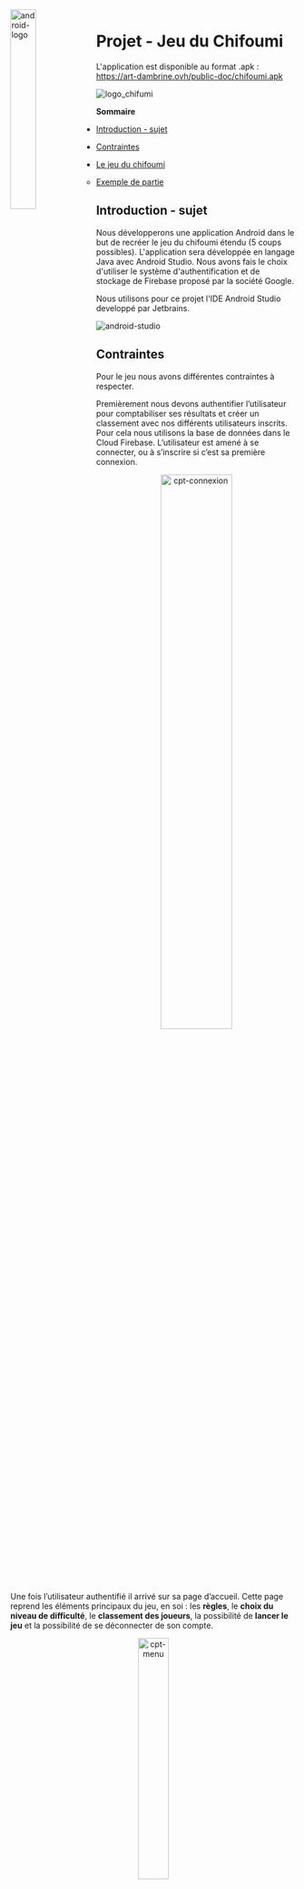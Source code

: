 <img  src="img/logo_android.png"  alt="android-logo" width="30%;" style="float: left;"/>  



# Projet - Jeu du Chifoumi 

L'application est disponible au format .apk : https://art-dambrine.ovh/public-doc/chifoumi.apk

![logo_chifumi](img/logo_chifumi.png)
   
   **Sommaire**

- [Introduction - sujet](#introduction---sujet)
- [Contraintes](#contraintes)
- [Le jeu du chifoumi](#le-jeu-du-chifoumi)
    
    - [Exemple de partie](#exemple-de-partie)
    

## Introduction - sujet

Nous développerons une application Android dans le but de recréer le jeu du chifoumi étendu (5 coups possibles). L'application sera développée en langage Java avec Android Studio. Nous avons fais le choix d'utiliser le système d'authentification et de stockage de Firebase proposé par la société Google.

Nous utilisons pour ce projet l'IDE Android Studio developpé par Jetbrains.

<img src="img/android-studio.png" alt="android-studio"/>



## Contraintes

Pour le jeu nous avons différentes contraintes à respecter. 

Premièrement nous devons authentifier l’utilisateur pour comptabiliser ses résultats et créer un classement avec nos différents utilisateurs inscrits. Pour cela nous utilisons la base de données dans le Cloud Firebase. L’utilisateur est amené à se connecter, ou à s’inscrire si c’est sa première connexion.

<p align="center">
  <img src="img/cpt-connexion.png" alt="cpt-connexion" width="50%"/>
</p>

Une fois l’utilisateur authentifié il arrivé sur sa page d’accueil. Cette page reprend les éléments principaux du jeu, en soi : les **règles**, le **choix du niveau de difficulté**, le **classement des joueurs**, la possibilité de **lancer le jeu** et la possibilité de se déconnecter de son compte.

<p align="center">
  <img src="img/cpt-menu.png" alt="cpt-menu" width="33%" />
</p>

La **seconde contrainte** mise en place est les **différentes situations de jeu**. C’est-à-dire les règles. Ici nous avons ajouté toutes les règles que le joueur doit connaitre pour joueur au jeu. Quand il cliquera ensuite sur joueur, il sera face à une intelligence qui fera des choix en fonction du niveau de difficulté sélectionné.


<p align="center">
<img src="img/cpt-regles.png" alt="cpt-regles" width="35%" />
</p>


La **troisième contrainte** mises en place est un système de **gestion de la difficulté du jeu**. Nous l’avons ventilé en trois niveaux de difficulté : 

- Niveau 1 : ce mode est aléatoire, il n’intègre pas un niveau spécifique ;
- Niveau 2 : ce mode est simple, les choix de l’IA permettront à l’utilisateur de gagner majoritairement ;
- Niveau 3 : ce mode est plus difficile, les choix de l’IA rendront le jeu plus compliqué et donc l’utilisateur gagnera moins.

<p align="center">
  <img src="img/cpt-difficulty.png" alt="cpt-difficulty" width="35%" />
</p>



La **quatrième contrainte** est de réaliser un **système de classement**. Ici nous avons choisi de ventiler ce classement en fonction du niveau de jeu sélectionné précédemment. La page permet de choisir le niveau, et nous retrouvons nos utilisateurs avec leur position et score réalisé dans ce mode de difficulté. Les joueurs ayant le même score sont indiqués exæquo avec le même numéro de position.


<p align="center">
  <img src="img/cpt-classement.png" alt="cpt-classement" width="90%" />
</p>


La **cinquième et dernière contrainte** est la déconnexion de l’utilisateur. Quand celui-ci clique sur le bouton de déconnexion quitte l'activité en cours et est invité à se reconnecter. Une fois déconnecté l’utilisateur n’a plus accès au jeu, ni au classement.



## Le jeu du chifoumi

Une fois que nous avons choisi notre niveau de difficulté nous pouvons entrer dans le jeu. Celui-ci se présente comme suit :

- Nous retrouvons notre niveau de difficulté sélectionné précédemment, ici 1 (jeu aléatoire).

- Notre score est indiqué, pour l’instant 0 car nous n’avons pas encore joué (et gagné).

- Le meilleur score de la partie est aussi rappelé. 

- Nous retrouvons ensuite les deux joueurs, à gauche notre utilisateur ; à droite l’IA. Chaque joueur dispose d’une petite vignette qui montre le choix de chacun des joueurs. En dessous, les différentes possibilités sont indiqués ; le joueur n’a qu’à sélectionner et cliquer sur joueur.

<p align="center">
  <img src="img/cpt-jeu-1.png" alt="cpt-jeu-1" width="35%" />
</p>


### Exemple de partie

Sur la première capture, nous gagnons. **Notre score est mis à jour ainsi que le meilleur score**. Nous cliquons sur rejouer. J’ai de nouveau gagné (pas de capture), mon score est passé à 2. J’ai ensuite rejoué (capture 2), mon meilleur score est à 2 mais mon score est tombé à 0 car j’ai perdu.

<p align="center">
  <img src="img/cpt-jeu-2-3.png" alt="cpt-jeu-2-3" width="70%" />
</p>


**Egalité** entre les joueurs. Le jeu est déclaré « nul » quand les deux joueurs ont sélectionné le même élément. **Le score est donc maintenu.**

<p align="center">
  <img src="img/cpt-egalite.png" alt="cpt-egalite" width="35%" />
</p>


**Le jeu fonctionne de la même manière dans les divers niveaux de difficulté** qui viendroit impacter le nombre de victoires consécutives qu’un utilisateur pourra espérer atteindre.


